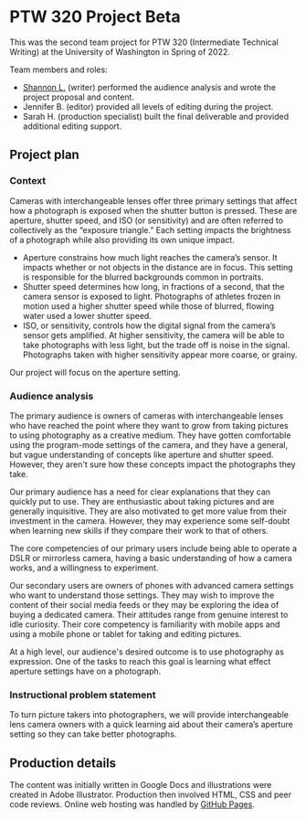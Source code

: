 # PTW 320 Project Beta

This was the second team project for PTW 320 (Intermediate Technical Writing) at the University of Washington in Spring of 2022.

Team members and roles:

- [Shannon L.](https://github.com/shannonlucas/) (writer) performed the audience analysis and wrote the project proposal and content.
- Jennifer B. (editor) provided all levels of editing during the project.
- Sarah H. (production specialist) built the final deliverable and provided additional editing support.

## Project plan

### Context

Cameras with interchangeable lenses offer three primary settings that affect how a photograph is exposed when the shutter button is pressed. These are aperture, shutter speed, and ISO (or sensitivity) and are often referred to collectively as the &ldquo;exposure triangle.&rdquo; Each setting impacts the brightness of a photograph while also providing its own unique impact.

- Aperture constrains how much light reaches the camera’s sensor. It impacts whether or not objects in the distance are in focus. This setting is responsible for the blurred backgrounds common in portraits.
- Shutter speed determines how long, in fractions of a second, that the camera sensor is exposed to light. Photographs of athletes frozen in motion used a higher shutter speed while those of blurred, flowing water used a lower shutter speed.
- ISO, or sensitivity, controls how the digital signal from the camera’s sensor gets amplified. At higher sensitivity, the camera will be able to take photographs with less light, but the trade off is noise in the signal. Photographs taken with higher sensitivity appear more coarse, or grainy.

Our project will focus on the aperture setting.

### Audience analysis

The primary audience is owners of cameras with interchangeable lenses who have reached the point where they want to grow from taking pictures to using photography as a creative medium. They have gotten comfortable using the program-mode settings of the camera, and they have a general, but vague understanding of concepts like aperture and shutter speed. However, they aren't sure how these concepts impact the photographs they take.

Our primary audience has a need for clear explanations that they can quickly put to use. They are enthusiastic about taking pictures and are generally inquisitive. They are also motivated to get more value from their investment in the camera. However, they may experience some self-doubt when learning new skills if they compare their work to that of others.

The core competencies of our primary users include being able to operate a DSLR or mirrorless camera, having a basic understanding of how a camera works, and a willingness to experiment.

Our secondary users are owners of phones with advanced camera settings who want to understand those settings. They may wish to improve the content of their social media feeds or they may be exploring the idea of buying a dedicated camera. Their attitudes range from genuine interest to idle curiosity. Their core competency is familiarity with mobile apps and using a mobile phone or tablet for taking and editing pictures.

At a high level, our audience's desired outcome is to use photography as expression. One of the tasks to reach this goal is learning what effect aperture settings have on a photograph.

### Instructional problem statement

To turn picture takers into photographers, we will provide interchangeable lens camera owners with a quick learning aid about their camera’s aperture setting so they can take better photographs.

## Production details

The content was initially written in Google Docs and illustrations were created in Adobe Illustrator. Production then involved HTML, CSS and peer code reviews. Online web hosting was handled by [GitHub Pages](https://pages.github.com).
